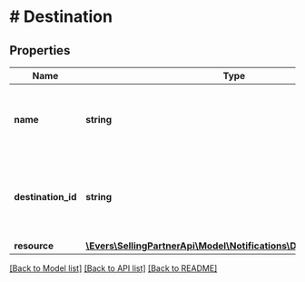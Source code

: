 # # Destination

## Properties

Name | Type | Description | Notes
------------ | ------------- | ------------- | -------------
**name** | **string** | The developer-defined name for this destination. |
**destination_id** | **string** | The destination identifier generated when you created the destination. |
**resource** | [**\Evers\SellingPartnerApi\Model\Notifications\DestinationResource**](DestinationResource.md) |  |

[[Back to Model list]](../../README.md#models) [[Back to API list]](../../README.md#endpoints) [[Back to README]](../../README.md)
